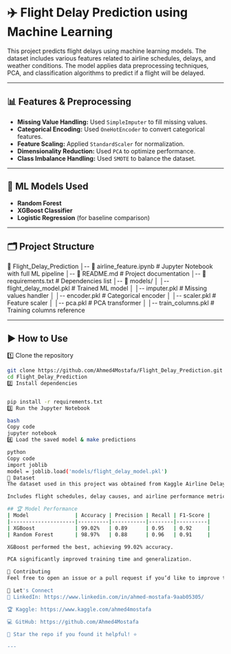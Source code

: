 # ✈️ Flight Delay Prediction using Machine Learning

This project predicts flight delays using machine learning models. The dataset includes various features related to airline schedules, delays, and weather conditions. The model applies data preprocessing techniques, PCA, and classification algorithms to predict if a flight will be delayed.

---

## 📊 **Features & Preprocessing**
- **Missing Value Handling:** Used `SimpleImputer` to fill missing values.
- **Categorical Encoding:** Used `OneHotEncoder` to convert categorical features.
- **Feature Scaling:** Applied `StandardScaler` for normalization.
- **Dimensionality Reduction:** Used `PCA` to optimize performance.
- **Class Imbalance Handling:** Used `SMOTE` to balance the dataset.

---

## 🚀 **ML Models Used**
- **Random Forest**
- **XGBoost Classifier**
- **Logistic Regression** (for baseline comparison)

---

## 🗂 **Project Structure**
📂 Flight_Delay_Prediction │-- 📄 airline_feature.ipynb # Jupyter Notebook with full ML pipeline │-- 📄 README.md # Project documentation │-- 📄 requirements.txt # Dependencies list │-- 📂 models/ │ │-- flight_delay_model.pkl # Trained ML model │ │-- imputer.pkl # Missing values handler │ │-- encoder.pkl # Categorical encoder │ │-- scaler.pkl # Feature scaler │ │-- pca.pkl # PCA transformer │ │-- train_columns.pkl # Training columns reference

---

## ▶️ **How to Use**
1️⃣ Clone the repository  
```bash
git clone https://github.com/Ahmed4Mostafa/Flight_Delay_Prediction.git
cd Flight_Delay_Prediction
2️⃣ Install dependencies


pip install -r requirements.txt
3️⃣ Run the Jupyter Notebook

bash
Copy code
jupyter notebook
4️⃣ Load the saved model & make predictions

python
Copy code
import joblib
model = joblib.load('models/flight_delay_model.pkl')
📁 Dataset
The dataset used in this project was obtained from Kaggle Airline Delay Data.

Includes flight schedules, delay causes, and airline performance metrics.

## 🏆 Model Performance
| Model               | Accuracy | Precision | Recall | F1-Score |
|---------------------|----------|-----------|--------|----------|
| XGBoost             | 99.02%   | 0.89      | 0.95   | 0.92     |
| Random Forest       | 98.97%   | 0.88      | 0.96   | 0.91     |

XGBoost performed the best, achieving 99.02% accuracy.

PCA significantly improved training time and generalization.

🤝 Contributing
Feel free to open an issue or a pull request if you’d like to improve the project.

🌟 Let's Connect
🔗 LinkedIn: https://www.linkedin.com/in/ahmed-mostafa-9aab05305/

🏆 Kaggle: https://www.kaggle.com/ahmed4mostafa

💻 GitHub: https://github.com/Ahmed4Mostafa

🚀 Star the repo if you found it helpful! ⭐

---

